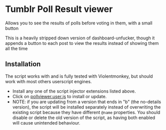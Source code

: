 # Tumblr Poll Result viewer
Allows you to see the results of polls before voting in them, with a small button

This is a heavily stripped down version of dashboard-unfucker, though it appends a button to each post to view the results instead of showing them all the time

## Installation
The script works with and is fully tested with Violentmonkey, but should work with most others userscript engines.
- Install any one of the script injector extensions listed above.
- Click on [pollviewer.user.js](https://github.com/ranidspace/show-poll-results/raw/main/pollviewer.user.js) to install or update.
- NOTE: if you are updating from a version that ends in "b" (the no-details version), the script will be installed separately instead of overwriting the existing script because they have different `@name` properties. You should disable or delete the old version of the script, as having both enabled will cause unintended behaviour.
